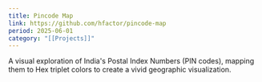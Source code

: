 ```yaml
---
title: Pincode Map
link: https://github.com/hfactor/pincode-map
period: 2025-06-01
category: "[[Projects]]"
---
```


A visual exploration of India's Postal Index Numbers (PIN codes), mapping them to Hex triplet colors to create a vivid geographic visualization. 